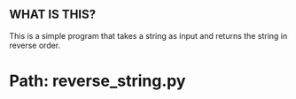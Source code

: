 ## WHAT IS THIS?
This is a simple program that takes a string as input and returns the string in reverse order.
# Path: reverse_string.py